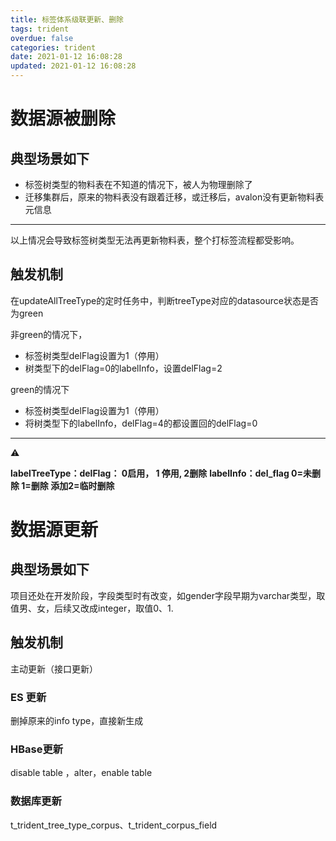 ```yaml
---
title: 标签体系级联更新、删除
tags: trident
overdue: false
categories: trident
date: 2021-01-12 16:08:28
updated: 2021-01-12 16:08:28
---
```

# 数据源被删除
## 典型场景如下
+ 标签树类型的物料表在不知道的情况下，被人为物理删除了
+ 迁移集群后，原来的物料表没有跟着迁移，或迁移后，avalon没有更新物料表元信息
---
以上情况会导致标签树类型无法再更新物料表，整个打标签流程都受影响。

## 触发机制
在updateAllTreeType的定时任务中，判断treeType对应的datasource状态是否为green

非green的情况下，
+ 标签树类型delFlag设置为1（停用）
+ 树类型下的delFlag=0的labelInfo，设置delFlag=2

green的情况下
+ 标签树类型delFlag设置为1（停用）
+ 将树类型下的labelInfo，delFlag=4的都设置回的delFlag=0
---
⚠️

**labelTreeType：delFlag： 0启用， 1 停用, 2删除**
**labelInfo：del_flag 0=未删除 1=删除 添加2=临时删除**

# 数据源更新
## 典型场景如下
项目还处在开发阶段，字段类型时有改变，如gender字段早期为varchar类型，取值男、女，后续又改成integer，取值0、1.

## 触发机制
主动更新（接口更新）

### ES 更新
 删掉原来的info type，直接新生成
### HBase更新
 disable table ，alter，enable table
### 数据库更新
t_trident_tree_type_corpus、t_trident_corpus_field